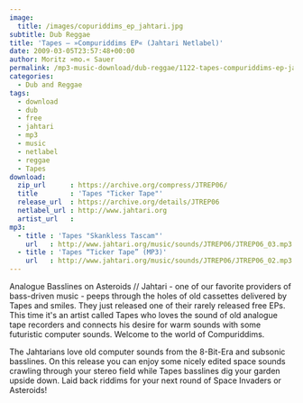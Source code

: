 ```yaml
---
image:
  title: /images/copuriddims_ep_jahtari.jpg
subtitle: Dub Reggae
title: 'Tapes – »Compuriddims EP« (Jahtari Netlabel)'
date: 2009-03-05T23:57:48+00:00
author: Moritz »mo.« Sauer
permalink: /mp3-music-download/dub-reggae/1122-tapes-compuriddims-ep-jahtari-netlabel
categories:
  - Dub and Reggae
tags:
  - download
  - dub
  - free
  - jahtari
  - mp3
  - music
  - netlabel
  - reggae
  - Tapes
download:
  zip_url      : https://archive.org/compress/JTREP06/
  title        : 'Tapes "Ticker Tape"'
  release_url  : https://archive.org/details/JTREP06
  netlabel_url : http://www.jahtari.org
  artist_url   : 
mp3:
  - title : 'Tapes "Skankless Tascam"'
    url   : http://www.jahtari.org/music/sounds/JTREP06/JTREP06_03.mp3
  - title : 'Tapes “Ticker Tape” (MP3)'
    url   : http://www.jahtari.org/music/sounds/JTREP06/JTREP06_02.mp3
---
```

Analogue Basslines on Asteroids // Jahtari - one of our favorite providers of bass-driven music - peeps through the holes of old cassettes delivered by Tapes and smiles. They just released one of their rarely released free EPs. This time it's an artist called Tapes who loves the sound of old analogue tape recorders and connects his desire for warm sounds with some futuristic computer sounds. Welcome to the world of Compuriddims.<!--more-->

The Jahtarians love old computer sounds from the 8-Bit-Era and subsonic basslines. On this release you can enjoy some nicely edited space sounds crawling through your stereo field while Tapes basslines dig your garden upside down. Laid back riddims for your next round of Space Invaders or Asteroids!
